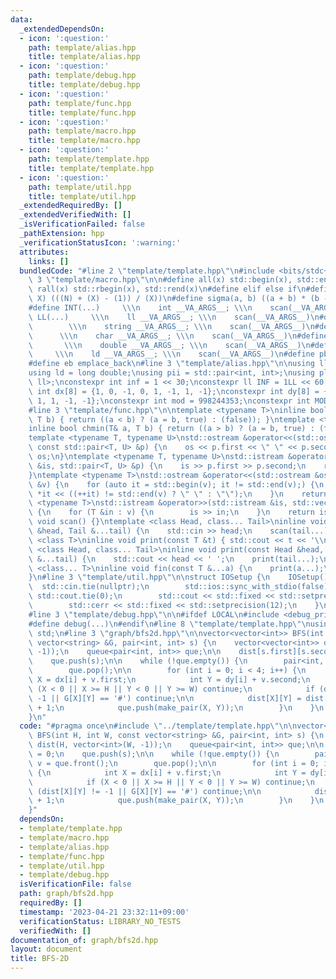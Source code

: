 ```yaml
---
data:
  _extendedDependsOn:
  - icon: ':question:'
    path: template/alias.hpp
    title: template/alias.hpp
  - icon: ':question:'
    path: template/debug.hpp
    title: template/debug.hpp
  - icon: ':question:'
    path: template/func.hpp
    title: template/func.hpp
  - icon: ':question:'
    path: template/macro.hpp
    title: template/macro.hpp
  - icon: ':question:'
    path: template/template.hpp
    title: template/template.hpp
  - icon: ':question:'
    path: template/util.hpp
    title: template/util.hpp
  _extendedRequiredBy: []
  _extendedVerifiedWith: []
  _isVerificationFailed: false
  _pathExtension: hpp
  _verificationStatusIcon: ':warning:'
  attributes:
    links: []
  bundledCode: "#line 2 \"template/template.hpp\"\n#include <bits/stdc++.h>\n#line\
    \ 3 \"template/macro.hpp\"\n\n#define all(x) std::begin(x), std::end(x)\n#define\
    \ rall(x) std::rbegin(x), std::rend(x)\n#define elif else if\n#define updiv(N,\
    \ X) (((N) + (X) - (1)) / (X))\n#define sigma(a, b) ((a + b) * (b - a + 1) / 2)\n\
    #define INT(...)     \\\n    int __VA_ARGS__; \\\n    scan(__VA_ARGS__)\n#define\
    \ LL(...)     \\\n    ll __VA_ARGS__; \\\n    scan(__VA_ARGS__)\n#define STR(...)\
    \        \\\n    string __VA_ARGS__; \\\n    scan(__VA_ARGS__)\n#define CHR(...)\
    \      \\\n    char __VA_ARGS__; \\\n    scan(__VA_ARGS__)\n#define DOU(...) \
    \       \\\n    double __VA_ARGS__; \\\n    scan(__VA_ARGS__)\n#define LD(...)\
    \     \\\n    ld __VA_ARGS__; \\\n    scan(__VA_ARGS__)\n#define pb push_back\n\
    #define eb emplace_back\n#line 3 \"template/alias.hpp\"\n\nusing ll = long long;\n\
    using ld = long double;\nusing pii = std::pair<int, int>;\nusing pll = std::pair<ll,\
    \ ll>;\nconstexpr int inf = 1 << 30;\nconstexpr ll INF = 1LL << 60;\nconstexpr\
    \ int dx[8] = {1, 0, -1, 0, 1, -1, 1, -1};\nconstexpr int dy[8] = {0, 1, 0, -1,\
    \ 1, 1, -1, -1};\nconstexpr int mod = 998244353;\nconstexpr int MOD = 1e9 + 7;\n\
    #line 3 \"template/func.hpp\"\n\ntemplate <typename T>\ninline bool chmax(T& a,\
    \ T b) { return ((a < b) ? (a = b, true) : (false)); }\ntemplate <typename T>\n\
    inline bool chmin(T& a, T b) { return ((a > b) ? (a = b, true) : (false)); }\n\
    template <typename T, typename U>\nstd::ostream &operator<<(std::ostream &os,\
    \ const std::pair<T, U> &p) {\n    os << p.first << \" \" << p.second;\n    return\
    \ os;\n}\ntemplate <typename T, typename U>\nstd::istream &operator>>(std::istream\
    \ &is, std::pair<T, U> &p) {\n    is >> p.first >> p.second;\n    return is;\n\
    }\ntemplate <typename T>\nstd::ostream &operator<<(std::ostream &os, const std::vector<T>\
    \ &v) {\n    for (auto it = std::begin(v); it != std::end(v);) {\n        os <<\
    \ *it << ((++it) != std::end(v) ? \" \" : \"\");\n    }\n    return os;\n}\ntemplate\
    \ <typename T>\nstd::istream &operator>>(std::istream &is, std::vector<T> &v)\
    \ {\n    for (T &in : v) {\n        is >> in;\n    }\n    return is;\n}\ninline\
    \ void scan() {}\ntemplate <class Head, class... Tail>\ninline void scan(Head\
    \ &head, Tail &...tail) {\n    std::cin >> head;\n    scan(tail...);\n}\ntemplate\
    \ <class T>\ninline void print(const T &t) { std::cout << t << '\\n'; }\ntemplate\
    \ <class Head, class... Tail>\ninline void print(const Head &head, const Tail\
    \ &...tail) {\n    std::cout << head << ' ';\n    print(tail...);\n}\ntemplate\
    \ <class... T>\ninline void fin(const T &...a) {\n    print(a...);\n    exit(0);\n\
    }\n#line 3 \"template/util.hpp\"\n\nstruct IOSetup {\n    IOSetup() {\n      \
    \  std::cin.tie(nullptr);\n        std::ios::sync_with_stdio(false);\n       \
    \ std::cout.tie(0);\n        std::cout << std::fixed << std::setprecision(12);\n\
    \        std::cerr << std::fixed << std::setprecision(12);\n    }\n} IOSetup;\n\
    #line 3 \"template/debug.hpp\"\n\n#ifdef LOCAL\n#include <debug_print.hpp>\n#else\n\
    #define debug(...)\n#endif\n#line 8 \"template/template.hpp\"\nusing namespace\
    \ std;\n#line 3 \"graph/bfs2d.hpp\"\n\nvector<vector<int>> BFS(int H, int W, const\
    \ vector<string> &G, pair<int, int> s) {\n    vector<vector<int>> dist(H, vector<int>(W,\
    \ -1));\n    queue<pair<int, int>> que;\n\n    dist[s.first][s.second] = 0;\n\
    \    que.push(s);\n\n    while (!que.empty()) {\n        pair<int, int> v = que.front();\n\
    \        que.pop();\n\n        for (int i = 0; i < 4; i++) {\n            int\
    \ X = dx[i] + v.first;\n            int Y = dy[i] + v.second;\n            if\
    \ (X < 0 || X >= H || Y < 0 || Y >= W) continue;\n            if (dist[X][Y] !=\
    \ -1 || G[X][Y] == '#') continue;\n\n            dist[X][Y] = dist[v.first][v.second]\
    \ + 1;\n            que.push(make_pair(X, Y));\n        }\n    }\n    return dist;\n\
    }\n"
  code: "#pragma once\n#include \"../template/template.hpp\"\n\nvector<vector<int>>\
    \ BFS(int H, int W, const vector<string> &G, pair<int, int> s) {\n    vector<vector<int>>\
    \ dist(H, vector<int>(W, -1));\n    queue<pair<int, int>> que;\n\n    dist[s.first][s.second]\
    \ = 0;\n    que.push(s);\n\n    while (!que.empty()) {\n        pair<int, int>\
    \ v = que.front();\n        que.pop();\n\n        for (int i = 0; i < 4; i++)\
    \ {\n            int X = dx[i] + v.first;\n            int Y = dy[i] + v.second;\n\
    \            if (X < 0 || X >= H || Y < 0 || Y >= W) continue;\n            if\
    \ (dist[X][Y] != -1 || G[X][Y] == '#') continue;\n\n            dist[X][Y] = dist[v.first][v.second]\
    \ + 1;\n            que.push(make_pair(X, Y));\n        }\n    }\n    return dist;\n\
    }"
  dependsOn:
  - template/template.hpp
  - template/macro.hpp
  - template/alias.hpp
  - template/func.hpp
  - template/util.hpp
  - template/debug.hpp
  isVerificationFile: false
  path: graph/bfs2d.hpp
  requiredBy: []
  timestamp: '2023-04-21 23:32:11+09:00'
  verificationStatus: LIBRARY_NO_TESTS
  verifiedWith: []
documentation_of: graph/bfs2d.hpp
layout: document
title: BFS-2D
---
```


